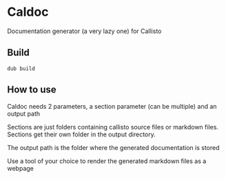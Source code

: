 # Caldoc
Documentation generator (a very lazy one) for Callisto

## Build
```
dub build
```

## How to use
Caldoc needs 2 parameters, a section parameter (can be multiple) and an output path

Sections are just folders containing callisto source files or markdown files. Sections
get their own folder in the output directory.

The output path is the folder where the generated documentation is stored

Use a tool of your choice to render the generated markdown files as a webpage
